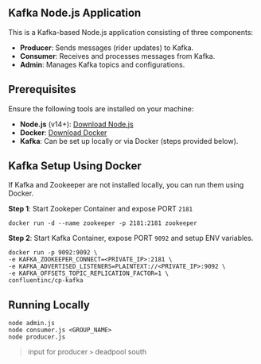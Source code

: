 
## Kafka Node.js Application
This is a Kafka-based Node.js application consisting of three components: 
- **Producer**: Sends messages (rider updates) to Kafka.
- **Consumer**: Receives and processes messages from Kafka.
- **Admin**: Manages Kafka topics and configurations.

## Prerequisites
Ensure the following tools are installed on your machine:

- **Node.js** (v14+): [Download Node.js](https://nodejs.org/)
- **Docker**: [Download Docker](https://www.docker.com/get-started)
- **Kafka**: Can be set up locally or via Docker (steps provided below).

## Kafka Setup Using Docker
If Kafka and Zookeeper are not installed locally, you can run them using Docker.

**Step 1**: Start Zookeper Container and expose PORT ```2181```
```
docker run -d --name zookeeper -p 2181:2181 zookeeper
```

**Step 2**: Start Kafka Container, expose PORT ```9092``` and setup ENV variables.
```
docker run -p 9092:9092 \
-e KAFKA_ZOOKEEPER_CONNECT=<PRIVATE_IP>:2181 \
-e KAFKA_ADVERTISED_LISTENERS=PLAINTEXT://<PRIVATE_IP>:9092 \
-e KAFKA_OFFSETS_TOPIC_REPLICATION_FACTOR=1 \
confluentinc/cp-kafka
```
    
## Running Locally
```
node admin.js
node consumer.js <GROUP_NAME>
node producer.js
````
>input for producer
`>` deadpool south
    

